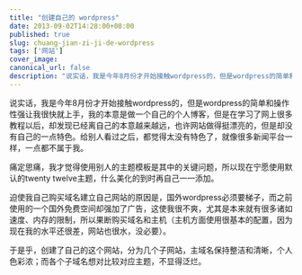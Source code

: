```yaml
---
title: "创建自己的 wordpress"
date: 2013-09-02T14:28:00+08:00
published: true
slug: chuang-jian-zi-ji-de-wordpress
tags: ['网站']
cover_image: 
canonical_url: false
description: "说实话，我是今年8月份才开始接触wordpress的，但是wordpress的简单和操作性强让我很快就上手，我的本意是做一个自己的个人博客，但是在学习了网上很多教程以后，却发现已经离自己的本意越来越远，也许网站做得挺漂亮的，但是却没有自己的一点特色"
---
```




说实话，我是今年8月份才开始接触wordpress的，但是wordpress的简单和操作性强让我很快就上手，我的本意是做一个自己的个人博客，但是在学习了网上很多教程以后，却发现已经离自己的本意越来越远，也许网站做得挺漂亮的，但是却没有自己的一点特色。给别人看过之后，都觉得太没有特色了，就像很多新闻平台一样，一点都不属于我。

痛定思痛，我才觉得使用别人的主题模板是其中的关键问题，所以现在宁愿使用默认的twenty twelve主题，什么美化的到时再自己一一添加。

迫使我自己购买域名建立自己网站的原因是，国外wordpress必须要梯子，而之前使用的一个国外免费空间却强加了广告，这使我很不爽，尤其是本来就有很多诸如速度、内存的限制，所以果断购买域名和主机（主机方面使用很基本的配置，因为现在我的水平还很差，网站也很水，没必要）。

于是乎，创建了自己的这个网站，分为几个子网站，主域名保持整洁和清晰，个人色彩浓；而各个子域名想对比较对应主题，不显得泛烂。